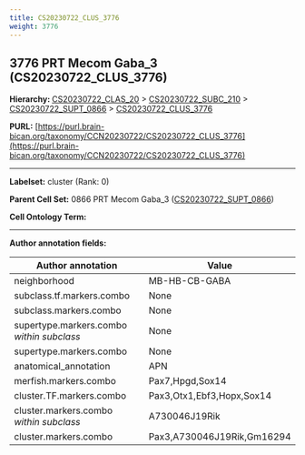 ```yaml
---
title: CS20230722_CLUS_3776
weight: 3776
---
```

## 3776 PRT Mecom Gaba_3 (CS20230722_CLUS_3776)
<b>Hierarchy: </b>
[CS20230722_CLAS_20](../CS20230722_CLAS_20) >
[CS20230722_SUBC_210](../CS20230722_SUBC_210) >
[CS20230722_SUPT_0866](../CS20230722_SUPT_0866) >
[CS20230722_CLUS_3776](../CS20230722_CLUS_3776)

**PURL:** [https://purl.brain-bican.org/taxonomy/CCN20230722/CS20230722_CLUS_3776](https://purl.brain-bican.org/taxonomy/CCN20230722/CS20230722_CLUS_3776)

---


**Labelset:** cluster (Rank: 0)

**Parent Cell Set:** 0866 PRT Mecom Gaba_3 ([CS20230722_SUPT_0866](../CS20230722_SUPT_0866))



**Cell Ontology Term:** 

[MARKER GENES.]: #


---

[TRANSFERRED ANNOTATIONS.]: #


[AUTHOR ANNOTATION FIELDS.]: #


**Author annotation fields:**

| Author annotation | Value |
|-------------------|-------|
|neighborhood|MB-HB-CB-GABA|
|subclass.tf.markers.combo|None|
|subclass.markers.combo|None|
|supertype.markers.combo _within subclass_|None|
|supertype.markers.combo|None|
|anatomical_annotation|APN|
|merfish.markers.combo|Pax7,Hpgd,Sox14|
|cluster.TF.markers.combo|Pax3,Otx1,Ebf3,Hopx,Sox14|
|cluster.markers.combo _within subclass_|A730046J19Rik|
|cluster.markers.combo|Pax3,A730046J19Rik,Gm16294|
